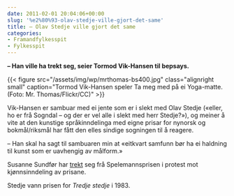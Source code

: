 ```yaml
---
date: 2011-02-01 20:04:06+00:00
slug: '%e2%80%93-olav-stedje-ville-gjort-det-same'
title: – Olav Stedje ville gjort det same
categories:
- Framandfylkesspit
- Fylkesspit
---
```


**– Han ville ha trekt seg, seier Tormod Vik-Hansen til bepsays.**

<!--more-->

{{< figure src="/assets/img/wp/mrthomas-bs400.jpg" class="alignright small" caption="Tormod Vik-Hansen speler Ta meg med på ei Yoga-matte. (Foto: Mr. Thomas/Flickr/CC)" >}}

Vik-Hansen er sambuar med ei jente som er i slekt med Olav Stedje («eller, ho er frå Sogndal – og der er vel alle i slekt med herr Stedje?»), og meiner å vite at den kunstige språkinndelinga med eigne prisar for nynorsk og bokmål/riksmål har fått den elles sindige sogningen til å reagere.

– Han skal ha sagt til sambuaren min at «eitkvart samfunn bør ha ei haldning til kunst som er uavhengig av målform.»

Susanne Sundfør har [trekt](http://www.tv2underholdning.no/gkn/susanne-sundfoer-trekker-seg-fra-spellemann-i-protest-3392749.html) seg frå Spelemannsprisen i protest mot kjønnsinndeling av prisane.

Stedje vann prisen for _Tredje stedje_ i 1983.
